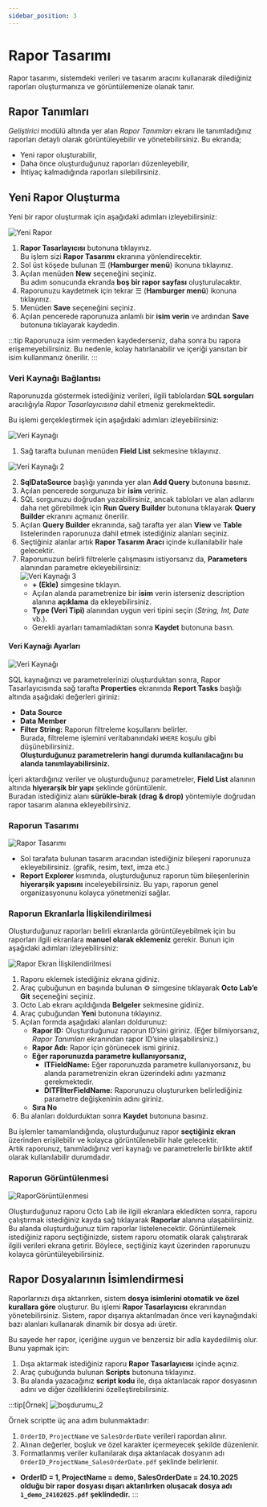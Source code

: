 ```yaml
---
sidebar_position: 3
---
```

# Rapor Tasarımı

Rapor tasarımı, sistemdeki verileri ve tasarım aracını kullanarak dilediğiniz raporları oluşturmanıza ve görüntülemenize olanak tanır.

## Rapor Tanımları

*Geliştirici* modülü altında yer alan *Rapor Tanımları* ekranı ile tanımladığınız raporları detaylı olarak görüntüleyebilir ve yönetebilirsiniz. Bu ekranda;
- Yeni rapor oluşturabilir,
- Daha önce oluşturduğunuz raporları düzenleyebilir,
- İhtiyaç kalmadığında raporları silebilirsiniz.

## Yeni Rapor Oluşturma

Yeni bir rapor oluşturmak için aşağıdaki adımları izleyebilirsiniz:

![Yeni Rapor](./assets/yeni_rapor.gif)

1. **Rapor Tasarlayıcısı** butonuna tıklayınız.  
   Bu işlem sizi **Rapor Tasarımı** ekranına yönlendirecektir.  
2. Sol üst köşede bulunan ☰ (**Hamburger menü**) ikonuna tıklayınız.  
3. Açılan menüden **New** seçeneğini seçiniz.  
   Bu adım sonucunda ekranda **boş bir rapor sayfası** oluşturulacaktır.  
4. Raporunuzu kaydetmek için tekrar ☰ (**Hamburger menü**) ikonuna tıklayınız.  
5. Menüden **Save** seçeneğini seçiniz.  
6. Açılan pencerede raporunuza anlamlı bir **isim verin** ve ardından **Save** butonuna tıklayarak kaydedin.  

:::tip
Raporunuza isim vermeden kaydederseniz, daha sonra bu rapora erişemeyebilirsiniz. Bu nedenle, kolay hatırlanabilir ve içeriği yansıtan bir isim kullanmanız önerilir.
:::

### Veri Kaynağı Bağlantısı

Raporunuzda göstermek istediğiniz verileri, ilgili tablolardan **SQL sorguları** aracılığıyla *Rapor Tasarlayıcısına* dahil etmeniz gerekmektedir.  

Bu işlemi gerçekleştirmek için aşağıdaki adımları izleyebilirsiniz:

![Veri Kaynağı](./assets/verikaynağı_1.webp)

1. Sağ tarafta bulunan menüden **Field List** sekmesine tıklayınız.  

![Veri Kaynağı 2](./assets/verikaynağı_2.gif)

2. **SqlDataSource** başlığı yanında yer alan **Add Query** butonuna basınız.  
3. Açılan pencerede sorgunuza bir **isim** veriniz.  
4. SQL sorgunuzu doğrudan yazabilirsiniz, ancak tabloları ve alan adlarını daha net görebilmek için **Run Query Builder** butonuna tıklayarak **Query Builder** ekranını açmanız önerilir.  
5. Açılan **Query Builder** ekranında, sağ tarafta yer alan **View** ve **Table** listelerinden raporunuza dahil etmek istediğiniz alanları seçiniz.  
6. Seçtiğiniz alanlar artık **Rapor Tasarım Aracı** içinde kullanılabilir hale gelecektir.  
7. Raporunuzun belirli filtrelerle çalışmasını istiyorsanız da, **Parameters** alanından parametre ekleyebilirsiniz:  
      ![Veri Kaynağı 3](./assets/verikaynağı_3.gif)
   - **+ (Ekle)** simgesine tıklayın.  
   - Açılan alanda parametrenize bir **isim** verin isterseniz description alanına **açıklama** da ekleyebilirsiniz.  
   - **Type (Veri Tipi)** alanından uygun veri tipini seçin (*String, Int, Date* vb.).  
   - Gerekli ayarları tamamladıktan sonra **Kaydet** butonuna basın.  

#### Veri Kaynağı Ayarları

![Veri Kaynağı](./assets/verikaynağı_4.gif)

SQL kaynağınızı ve parametrelerinizi oluşturduktan sonra, Rapor Tasarlayıcısında sağ tarafta **Properties** ekranında **Report Tasks** başlığı altında aşağıdaki değerleri giriniz:  
- **Data Source**  
- **Data Member**  
- **Filter String:** Raporun filtreleme koşullarını belirler.  
  Burada, filtreleme işlemini veritabanındaki `WHERE` koşulu gibi düşünebilirsiniz.  
  **Oluşturduğunuz parametrelerin hangi durumda kullanılacağını bu alanda tanımlayabilirsiniz.**

İçeri aktardığınız veriler ve oluşturduğunuz parametreler, **Field List** alanının altında **hiyerarşik bir yapı** şeklinde görüntülenir.   
Buradan istediğiniz alanı **sürükle-bırak (drag & drop)** yöntemiyle doğrudan rapor tasarım alanına ekleyebilirsiniz.  

### Raporun Tasarımı

![Rapor Tasarımı](./assets/raportasarımı.webp)

- Sol tarafata bulunan tasarım aracından istediğiniz bileşeni raporunuza ekleyebilirsiniz. (grafik, resim, text, imza etc.)
- **Report Explorer** kısmında, oluşturduğunuz raporun tüm bileşenlerinin **hiyerarşik yapısını** inceleyebilirsiniz. Bu yapı, raporun genel organizasyonunu kolayca yönetmenizi sağlar.

### Raporun Ekranlarla İlişkilendirilmesi

Oluşturduğunuz raporları belirli ekranlarda görüntüleyebilmek için bu raporları ilgili ekranlara **manuel olarak eklemeniz** gerekir. Bunun için aşağıdaki adımları izleyebilirsiniz:

![Rapor Ekran İlişkilendirilmesi](./assets/raporekranbağlantısı.gif)

1. Raporu eklemek istediğiniz ekrana gidiniz.  
2. Araç çubuğunun en başında bulunan ⚙️ simgesine tıklayarak **Octo Lab’e Git** seçeneğini seçiniz.  
3. Octo Lab ekranı açıldığında **Belgeler** sekmesine gidiniz.  
4. Araç çubuğundan **Yeni** butonuna tıklayınız.  
5. Açılan formda aşağıdaki alanları doldurunuz:  
   - **Rapor ID:** Oluşturduğunuz raporun ID’sini giriniz. (Eğer bilmiyorsanız, *Rapor Tanımları* ekranından rapor ID’sine ulaşabilirsiniz.)  
   - **Rapor Adı:** Rapor için görünecek ismi giriniz.  
   - **Eğer raporunuzda parametre kullanıyorsanız,**
      - **ITFieldName:** Eğer raporunuzda parametre kullanıyorsanız, bu alanda parametrenizin ekran üzerindeki adını yazmanız gerekmektedir.
      - **DITFİlterFieldName:** Raporunuzu oluştururken belirlediğiniz parametre değişkeninin adını giriniz. 
   - **Sıra No**
6. Bu alanları doldurduktan sonra **Kaydet** butonuna basınız.  

Bu işlemler tamamlandığında, oluşturduğunuz rapor **seçtiğiniz ekran** üzerinden erişilebilir ve kolayca görüntülenebilir hale gelecektir.  
Artık raporunuz, tanımladığınız veri kaynağı ve parametrelerle birlikte aktif olarak kullanılabilir durumdadır.

### Raporun Görüntülenmesi

![RaporGörüntülenmesi](./assets/raporgörüntüleme.webp)

Oluşturduğunuz raporu Octo Lab ile ilgili ekranlara ekledikten sonra, raporu çalıştırmak istediğiniz kayda sağ tıklayarak **Raporlar** alanına ulaşabilirsiniz. Bu alanda oluşturduğunuz tüm raporlar listelenecektir. Görüntülemek istediğiniz raporu seçtiğinizde, sistem raporu otomatik olarak çalıştırarak ilgili verileri ekrana getirir. Böylece, seçtiğiniz kayıt üzerinden raporunuzu kolayca görüntüleyebilirsiniz.

## Rapor Dosyalarının İsimlendirmesi

Raporlarınızı dışa aktarırken, sistem **dosya isimlerini otomatik ve özel kurallara göre** oluşturur. Bu işlemi **Rapor Tasarlayıcısı** ekranından yönetebilirsiniz. Sistem, rapor dışarıya aktarılmadan önce veri kaynağındaki bazı alanları kullanarak dinamik bir dosya adı üretir.

Bu sayede her rapor, içeriğine uygun ve benzersiz bir adla kaydedilmiş olur. Bunu yapmak için:

1. Dışa aktarmak istediğiniz raporu **Rapor Tasarlayıcısı** içinde açınız.
2. Araç çubuğunda bulunan **Scripts** butonuna tıklayınız.
3. Bu alanda yazacağınız **script kodu** ile, dışa aktarılacak rapor dosyasının adını ve diğer özelliklerini özelleştirebilirsiniz.

:::tip[Örnek]
![boşdurumu_2](./assets/script.png)  

Örnek scriptte üç ana adım bulunmaktadır:
1. `OrderID`, `ProjectName` ve `SalesOrderDate` verileri rapordan alınır.  
2. Alınan değerler, boşluk ve özel karakter içermeyecek şekilde düzenlenir.  
3. Formatlanmış veriler kullanılarak dışa aktarılacak dosyanın adı `OrderID_ProjectName_SalesOrderDate.pdf` şeklinde belirlenir.

- **OrderID = 1, ProjectName = demo, SalesOrderDate = 24.10.2025 olduğu bir rapor dosyası dışarı aktarılırken oluşacak dosya adı `1_demo_24102025.pdf` şeklindedir.**
:::